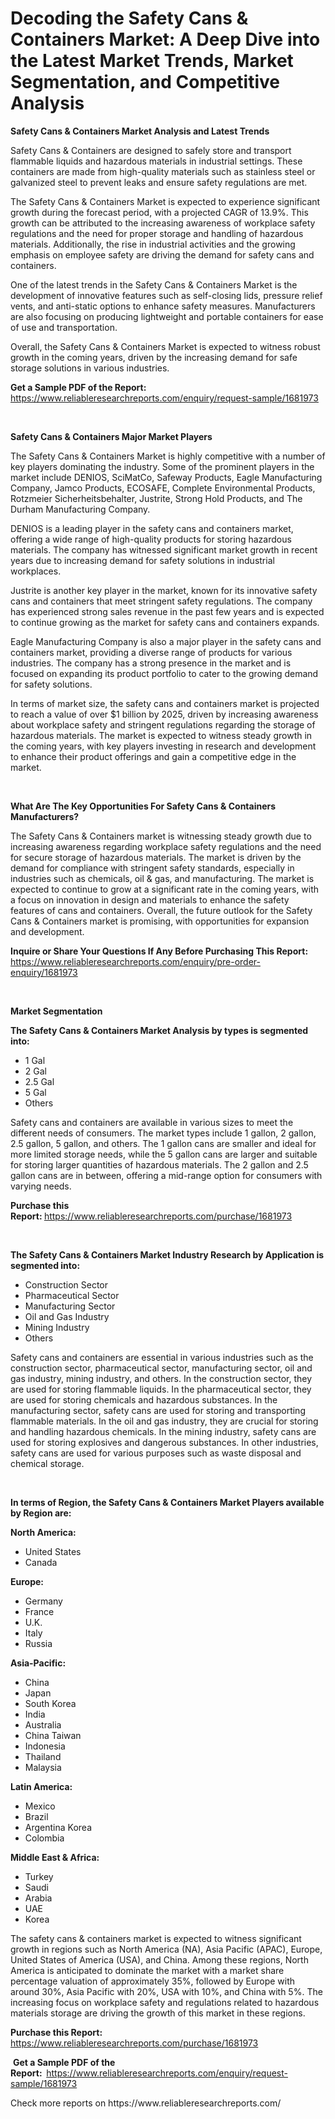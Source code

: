 <p><h1>Decoding the Safety Cans & Containers Market: A Deep Dive into the Latest Market Trends, Market Segmentation, and Competitive Analysis</h1></p><p><strong>Safety Cans & Containers Market Analysis and Latest Trends</strong></p>
<p><p>Safety Cans & Containers are designed to safely store and transport flammable liquids and hazardous materials in industrial settings. These containers are made from high-quality materials such as stainless steel or galvanized steel to prevent leaks and ensure safety regulations are met.</p><p>The Safety Cans & Containers Market is expected to experience significant growth during the forecast period, with a projected CAGR of 13.9%. This growth can be attributed to the increasing awareness of workplace safety regulations and the need for proper storage and handling of hazardous materials. Additionally, the rise in industrial activities and the growing emphasis on employee safety are driving the demand for safety cans and containers.</p><p>One of the latest trends in the Safety Cans & Containers Market is the development of innovative features such as self-closing lids, pressure relief vents, and anti-static options to enhance safety measures. Manufacturers are also focusing on producing lightweight and portable containers for ease of use and transportation.</p><p>Overall, the Safety Cans & Containers Market is expected to witness robust growth in the coming years, driven by the increasing demand for safe storage solutions in various industries.</p></p>
<p><strong>Get a Sample PDF of the Report:&nbsp;</strong> <a href="https://www.reliableresearchreports.com/enquiry/request-sample/1681973">https://www.reliableresearchreports.com/enquiry/request-sample/1681973</a></p>
<p>&nbsp;</p>
<p><strong>Safety Cans & Containers Major Market Players</strong></p>
<p><p>The Safety Cans & Containers Market is highly competitive with a number of key players dominating the industry. Some of the prominent players in the market include DENIOS, SciMatCo, Safeway Products, Eagle Manufacturing Company, Jamco Products, ECOSAFE, Complete Environmental Products, Rotzmeier Sicherheitsbehalter, Justrite, Strong Hold Products, and The Durham Manufacturing Company.</p><p>DENIOS is a leading player in the safety cans and containers market, offering a wide range of high-quality products for storing hazardous materials. The company has witnessed significant market growth in recent years due to increasing demand for safety solutions in industrial workplaces.</p><p>Justrite is another key player in the market, known for its innovative safety cans and containers that meet stringent safety regulations. The company has experienced strong sales revenue in the past few years and is expected to continue growing as the market for safety cans and containers expands.</p><p>Eagle Manufacturing Company is also a major player in the safety cans and containers market, providing a diverse range of products for various industries. The company has a strong presence in the market and is focused on expanding its product portfolio to cater to the growing demand for safety solutions.</p><p>In terms of market size, the safety cans and containers market is projected to reach a value of over $1 billion by 2025, driven by increasing awareness about workplace safety and stringent regulations regarding the storage of hazardous materials. The market is expected to witness steady growth in the coming years, with key players investing in research and development to enhance their product offerings and gain a competitive edge in the market.</p></p>
<p>&nbsp;</p>
<p><strong>What Are The Key Opportunities For Safety Cans & Containers Manufacturers?</strong></p>
<p><p>The Safety Cans & Containers market is witnessing steady growth due to increasing awareness regarding workplace safety regulations and the need for secure storage of hazardous materials. The market is driven by the demand for compliance with stringent safety standards, especially in industries such as chemicals, oil & gas, and manufacturing. The market is expected to continue to grow at a significant rate in the coming years, with a focus on innovation in design and materials to enhance the safety features of cans and containers. Overall, the future outlook for the Safety Cans & Containers market is promising, with opportunities for expansion and development.</p></p>
<p><strong>Inquire or Share Your Questions If Any Before Purchasing This Report:</strong> <a href="https://www.reliableresearchreports.com/enquiry/pre-order-enquiry/1681973">https://www.reliableresearchreports.com/enquiry/pre-order-enquiry/1681973</a></p>
<p>&nbsp;</p>
<p><strong>Market Segmentation</strong></p>
<p><strong>The Safety Cans & Containers Market Analysis by types is segmented into:</strong></p>
<p><ul><li>1 Gal</li><li>2 Gal</li><li>2.5 Gal</li><li>5 Gal</li><li>Others</li></ul></p>
<p><p>Safety cans and containers are available in various sizes to meet the different needs of consumers. The market types include 1 gallon, 2 gallon, 2.5 gallon, 5 gallon, and others. The 1 gallon cans are smaller and ideal for more limited storage needs, while the 5 gallon cans are larger and suitable for storing larger quantities of hazardous materials. The 2 gallon and 2.5 gallon cans are in between, offering a mid-range option for consumers with varying needs.</p></p>
<p><strong>Purchase this Report:&nbsp;</strong><a href="https://www.reliableresearchreports.com/purchase/1681973">https://www.reliableresearchreports.com/purchase/1681973</a></p>
<p>&nbsp;</p>
<p><strong>The Safety Cans & Containers Market Industry Research by Application is segmented into:</strong></p>
<p><ul><li>Construction Sector</li><li>Pharmaceutical Sector</li><li>Manufacturing Sector</li><li>Oil and Gas Industry</li><li>Mining Industry</li><li>Others</li></ul></p>
<p><p>Safety cans and containers are essential in various industries such as the construction sector, pharmaceutical sector, manufacturing sector, oil and gas industry, mining industry, and others. In the construction sector, they are used for storing flammable liquids. In the pharmaceutical sector, they are used for storing chemicals and hazardous substances. In the manufacturing sector, safety cans are used for storing and transporting flammable materials. In the oil and gas industry, they are crucial for storing and handling hazardous chemicals. In the mining industry, safety cans are used for storing explosives and dangerous substances. In other industries, safety cans are used for various purposes such as waste disposal and chemical storage.</p></p>
<p>&nbsp;</p>
<p><strong>In terms of Region, the Safety Cans & Containers Market Players available by Region are:</strong></p>
<p>
    <p> <strong> North America: </strong>
        <ul>
            <li>United States</li>
            <li>Canada</li>
        </ul>
        </p> 
    <p> <strong> Europe: </strong>
        <ul>
            <li>Germany</li>
            <li>France</li>
            <li>U.K.</li>
            <li>Italy</li>
            <li>Russia</li>
        </ul>
        </p> 
    <p> <strong> Asia-Pacific: </strong>
        <ul>
            <li>China</li>
            <li>Japan</li>
            <li>South Korea</li>
            <li>India</li>
            <li>Australia</li>
            <li>China Taiwan</li>
            <li>Indonesia</li>
            <li>Thailand</li>
            <li>Malaysia</li>
        </ul>
        </p> 
    <p> <strong> Latin America: </strong>
        <ul>
            <li>Mexico</li>
            <li>Brazil</li>
            <li>Argentina Korea</li>
            <li>Colombia</li>
        </ul>
        </p> 
    <p> <strong> Middle East & Africa: </strong>
        <ul>
            <li>Turkey</li>
            <li>Saudi</li>
            <li>Arabia</li>
            <li>UAE</li>
            <li>Korea</li>
        </ul>
    </p>
    </p>
<p><p>The safety cans & containers market is expected to witness significant growth in regions such as North America (NA), Asia Pacific (APAC), Europe, United States of America (USA), and China. Among these regions, North America is anticipated to dominate the market with a market share percentage valuation of approximately 35%, followed by Europe with around 30%, Asia Pacific with 20%, USA with 10%, and China with 5%. The increasing focus on workplace safety and regulations related to hazardous materials storage are driving the growth of this market in these regions.</p></p>
<p><strong>Purchase this Report: </strong><a href="https://www.reliableresearchreports.com/purchase/1681973">https://www.reliableresearchreports.com/purchase/1681973</a></p>
<p>&nbsp;<strong>Get a Sample PDF of the Report:&nbsp;&nbsp;</strong><a href="https://www.reliableresearchreports.com/enquiry/request-sample/1681973">https://www.reliableresearchreports.com/enquiry/request-sample/1681973</a></p>
<p><strong></strong></p>
<p>Check more reports on https://www.reliableresearchreports.com/</p>
